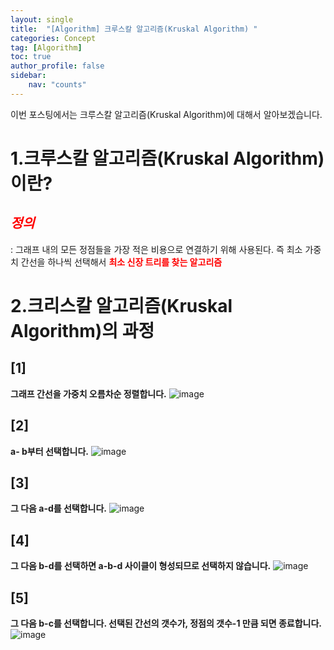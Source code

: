 ```yaml
---
layout: single
title:  "[Algorithm] 크루스칼 알고리즘(Kruskal Algorithm) "
categories: Concept
tag: [Algorithm]
toc: true
author_profile: false
sidebar:
    nav: "counts"
---
```

이번 포스팅에서는 크루스칼 알고리즘(Kruskal Algorithm)에 대해서 알아보겠습니다.  



# 1.크루스칼 알고리즘(Kruskal Algorithm)이란?  
## <span style="color:red">***정의***</span>
: 그래프 내의 모든 정점들을 가장 적은 비용으로 연결하기 위해 사용된다.
즉 최소 가중치 간선을 하나씩 선택해서 <span style="color:red">**최소 신장 트리를 찾는 알고리즘**</span>


# 2.크리스칼 알고리즘(Kruskal Algorithm)의 과정
## [1]
**그래프 간선을 가중치 오름차순 정렬합니다.**
![image](https://i.imgur.com/FZP5haF.png)

## [2]
**a- b부터 선택합니다.**
![image](https://i.imgur.com/cygqIT7.png)

## [3]
**그 다음 a-d를 선택합니다.**
![image](https://i.imgur.com/TzWXNYV.png)

## [4]
**그 다음 b-d를 선택하면 a-b-d 사이클이 형성되므로 선택하지 않습니다.**
![image](https://i.imgur.com/si8xA9K.png)

## [5]
**그 다음 b-c를 선택합니다. 선택된 간선의 갯수가, 정점의 갯수-1 만큼 되면 종료합니다.**
![image](https://i.imgur.com/PQZwcsT.png)
